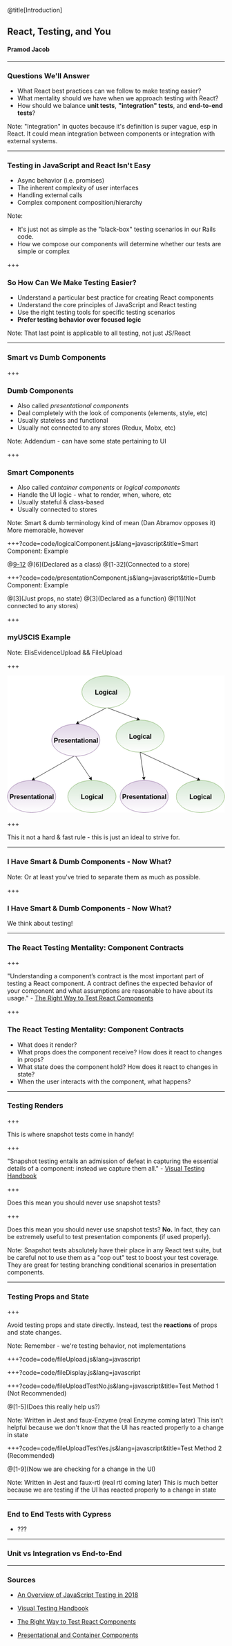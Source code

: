 @title[Introduction]

## React, Testing, and You
#### Pramod Jacob

---

### Questions We'll Answer

- What React best practices can we follow to make testing easier?
- What mentality should we have when we approach testing with React?
- How should we balance **unit tests**, **"integration" tests**, and **end-to-end tests**?

Note:
"Integration" in quotes because it's definition is super vague, esp in React. It could mean integration between components or integration with external systems.

---

### Testing in JavaScript and React Isn't Easy

- Async behavior (i.e. promises)
- The inherent complexity of user interfaces
- Handling external calls
- Complex component composition/hierarchy

Note:
- It's just not as simple as the "black-box" testing scenarios in our Rails code.
- How we compose our components will determine whether our tests are simple or complex

+++

### So How Can We Make Testing Easier?

- Understand a particular best practice for creating React components
- Understand the core principles of JavaScript and React testing
- Use the right testing tools for specific testing scenarios
- **Prefer testing behavior over focused logic**

Note:
That last point is applicable to all testing, not just JS/React

---

### Smart vs Dumb Components

+++

### Dumb Components

- Also called *presentational components*
- Deal completely with the look of components (elements, style, etc)
- Usually stateless and functional
- Usually not connected to any stores (Redux, Mobx, etc)

Note:
Addendum - can have some state pertaining to UI

+++

### Smart Components

- Also called *container components* or *logical components*
- Handle the UI logic - what to render, when, where, etc
- Usually stateful & class-based
- Usually connected to stores

Note:
Smart & dumb terminology kind of mean (Dan Abramov opposes it)
More memorable, however

+++?code=code/logicalComponent.js&lang=javascript&title=Smart Component: Example

@[9-12](Stateful)
@[6](Declared as a class)
@[1-32](Connected to a store)

+++?code=code/presentationComponent.js&lang=javascript&title=Dumb Component: Example

@[3](Just props, no state)
@[3](Declared as a function)
@[11](Not connected to any stores)

+++

### myUSCIS Example

Note:
ElisEvidenceUpload && FileUpload

+++

![Logical vs Presentational Components](assets/images/component_hierarchy.png)

+++

This it not a hard & fast rule - this is just an ideal to strive for.

---

### I Have Smart & Dumb Components - Now What?

Note:
Or at least you've tried to separate them as much as possible.

+++

### I Have Smart & Dumb Components - Now What?

We think about testing!

---

### The React Testing Mentality: Component Contracts

+++

"Understanding a component’s contract is the most important part of testing a React component. A contract defines the expected behavior of your component and what assumptions are reasonable to have about its usage." - [The Right Way to Test React Components](https://medium.freecodecamp.org/the-right-way-to-test-react-components-548a4736ab22)

+++

### The React Testing Mentality: Component Contracts

- What does it render?
- What props does the component receive? How does it react to changes in props?
- What state does the component hold? How does it react to changes in state?
- When the user interacts with the component, what happens?

---

### Testing Renders

+++

This is where snapshot tests come in handy!

+++

"Snapshot testing entails an admission of defeat in capturing the essential details of a component: instead we capture them all." - [Visual Testing Handbook](https://www.chromaticqa.com/book/visual-testing-handbook)

+++

Does this mean you should never use snapshot tests?

+++

Does this mean you should never use snapshot tests? **No.** In fact, they can be extremely useful to test presentation components (if used properly).

Note:
Snapshot tests absolutely have their place in any React test suite, but be careful not to use them as a "cop out" test to boost your test coverage.
They are great for testing branching conditional scenarios in presentation components.

---

### Testing Props and State

+++

Avoid testing props and state directly. Instead, test the **reactions** of props and state changes.

Note:
Remember - we're testing behavior, not implementations

+++?code=code/fileUpload.js&lang=javascript

+++?code=code/fileDisplay.js&lang=javascript

+++?code=code/fileUploadTestNo.js&lang=javascript&title=Test Method 1 (Not Recommended)

@[1-5](Does this really help us?)

Note:
Written in Jest and faux-Enzyme (real Enzyme coming later)
This isn't helpful because we don't know that the UI has reacted properly to a change in state

+++?code=code/fileUploadTestYes.js&lang=javascript&title=Test Method 2 (Recommended)

@[1-9](Now we are checking for a change in the UI)

Note:
Written in Jest and faux-rtl (real rtl coming later)
This is much better because we are testing if the UI has reacted properly to a change in state

---

### End to End Tests with Cypress

- ???

---

### Unit vs Integration vs End-to-End

---

### Sources

- [An Overview of JavaScript Testing in 2018](https://medium.com/welldone-software/an-overview-of-javascript-testing-in-2018-f68950900bc3)

- [Visual Testing Handbook](https://www.chromaticqa.com/book/visual-testing-handbook)

- [The Right Way to Test React Components](https://medium.freecodecamp.org/the-right-way-to-test-react-components-548a4736ab22s)

- [Presentational and Container Components](https://medium.com/@dan_abramov/smart-and-dumb-components-7ca2f9a7c7d0)
